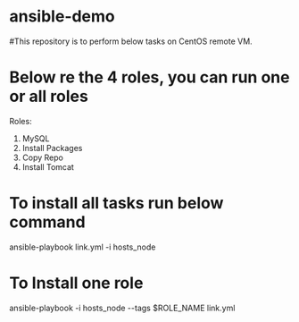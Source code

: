 # ansible-demo
#This repository is to perform below tasks on CentOS remote VM.

# Below re the 4 roles, you can run one or all roles

Roles: 
1) MySQL
2) Install Packages
3) Copy Repo
4) Install Tomcat

# To install all tasks run below command 
ansible-playbook link.yml -i hosts_node

# To Install one role
ansible-playbook -i hosts_node --tags $ROLE_NAME link.yml
